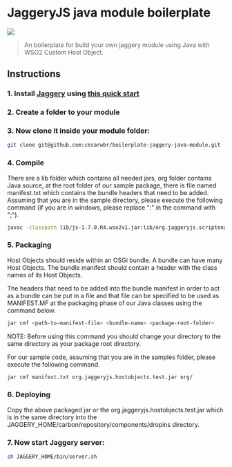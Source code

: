 # JaggeryJS java module boilerplate 

![](http://jaggeryjs.org/images/jaglogo.png)

> An boilerplate for build your own jaggery module using Java with WSO2 Custom Host Object.

## Instructions
### 1. Install [Jaggery](http://jaggeryjs.org/) using [this quick start](http://jaggeryjs.org/howto.jag#settingup)

### 2. Create a folder to your module

### 3. Now clone it inside your module folder:
```bash
git clone git@github.com:cesarwbr/boilerplate-jaggery-java-module.git
```

### 4. Compile
There are a lib folder which contains all needed jars, org folder contains Java source, at the root folder of our sample package, there is file named manifest.txt which contains the bundle headers that need to be added. Assuming that you are in the sample directory, please execute the following command (if you are in windows, please replace ":" in the command with ";").
```bash
javac -classpath lib/js-1.7.0.R4.wso2v1.jar:lib/org.jaggeryjs.scriptengine-0.9.0-SNAPSHOT.jar org/jaggeryjs/hostobjects/test/TestHostObject.java
```

### 5. Packaging
Host Objects should reside within an OSGi bundle. A bundle can have many Host Objects. The bundle manifest should contain a header with the class names of its Host Objects.

The headers that need to be added into the bundle manifest in order to act as a bundle can be put in a file and that file can be specified to be used as MANIFEST.MF at the packaging phase of our Java classes using the command below.

```bash
jar cmf <path-to-manifest-file> <bundle-name> <package-root-folder>
```
NOTE: Before using this command you should change your directory to the same directory as your package root directory.

For our sample code, assuming that you are in the samples folder, please execute the following command.

```bash
jar cmf manifest.txt org.jaggeryjs.hostobjects.test.jar org/
```

### 6. Deploying

Copy the above packaged jar or the org.jaggeryjs.hostobjects.test.jar which is in the same directory into the JAGGERY_HOME/carbon/repository/components/dropins directory.

### 7. Now start Jaggery server:
```bash
sh JAGGERY_HOME/bin/server.sh
```